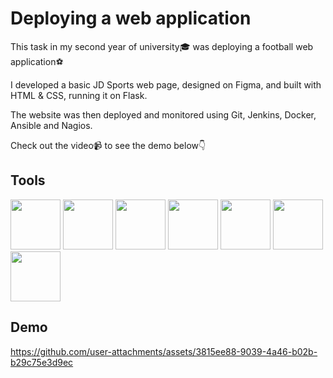 <h1>Deploying a web application</h1>

<p>This task in my second year of university🎓 was deploying a football web application⚽</p>

<p>I developed a basic JD Sports web page, designed on Figma, and built with HTML & CSS, running it on Flask.</p>

<p>The website was then deployed and monitored using Git, Jenkins, Docker, Ansible and Nagios.</p>

<p>Check out the video📹 to see the demo below👇</p>

<h2>Tools</h2>

<p>
<img src="https://cdn.jsdelivr.net/gh/devicons/devicon@latest/icons/ansible/ansible-original-wordmark.svg" width="80" height="80"/>
<img src="https://cdn.jsdelivr.net/gh/devicons/devicon@latest/icons/jenkins/jenkins-original.svg" width="80" height="80"/> 
<img src="https://cdn.jsdelivr.net/gh/devicons/devicon@latest/icons/figma/figma-original.svg" width="80" height="80"/>
<img src="https://cdn.jsdelivr.net/gh/devicons/devicon@latest/icons/docker/docker-original-wordmark.svg" width="80" height="80"/>
<img src="https://cdn.jsdelivr.net/gh/devicons/devicon@latest/icons/git/git-original.svg" width="80" height="80"/>          
<img src="https://cdn.jsdelivr.net/gh/devicons/devicon@latest/icons/html5/html5-original-wordmark.svg" width="80" height="80"/>
<img src="https://cdn.jsdelivr.net/gh/devicons/devicon@latest/icons/css3/css3-original-wordmark.svg" width="80" height="80"/>
</p>

<h2>Demo</h2>

https://github.com/user-attachments/assets/3815ee88-9039-4a46-b02b-b29c75e3d9ec


          
